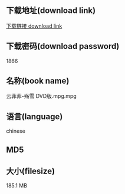 ## 下载地址(download link)
[下载链接 download link](https://tutu365.netlify.app/?s=%E4%BA%91%E8%8F%B2%E8%8F%B2-%E6%AE%87%E9%9B%AA+DVD%E7%89%88.mpg)

## 下载密码(download password)
1866

## 名称(book name)
云菲菲-殇雪 DVD版.mpg.mpg

## 语言(language)
chinese

## MD5


## 大小(filesize)
185.1 MB
